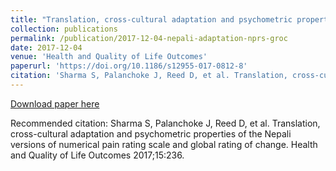 ```yaml
---
title: "Translation, cross-cultural adaptation and psychometric properties of the Nepali versions of numerical pain rating scale and global rating of change"
collection: publications
permalink: /publication/2017-12-04-nepali-adaptation-nprs-groc
date: 2017-12-04
venue: 'Health and Quality of Life Outcomes'
paperurl: 'https://doi.org/10.1186/s12955-017-0812-8'
citation: 'Sharma S, Palanchoke J, Reed D, et al. Translation, cross-cultural adaptation and psychometric properties of the Nepali versions of numerical pain rating scale and global rating of change. Health and Quality of Life Outcomes 2017;15:236.'
---
```


<a href='https://doi.org/10.1186/s12955-017-0812-8'>Download paper here</a>

Recommended citation: Sharma S, Palanchoke J, Reed D, et al. Translation, cross-cultural adaptation and psychometric properties of the Nepali versions of numerical pain rating scale and global rating of change. Health and Quality of Life Outcomes 2017;15:236.